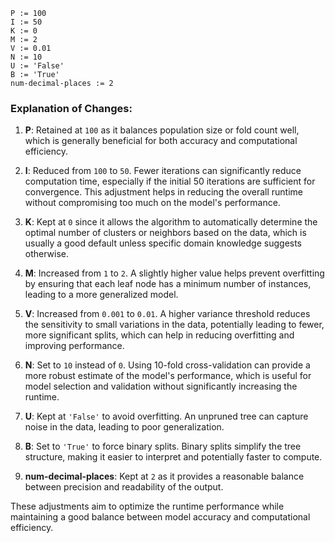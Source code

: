```plaintext
P := 100
I := 50
K := 0
M := 2
V := 0.01
N := 10
U := 'False'
B := 'True'
num-decimal-places := 2
```

### Explanation of Changes:
1. **P**: Retained at `100` as it balances population size or fold count well, which is generally beneficial for both accuracy and computational efficiency.

2. **I**: Reduced from `100` to `50`. Fewer iterations can significantly reduce computation time, especially if the initial 50 iterations are sufficient for convergence. This adjustment helps in reducing the overall runtime without compromising too much on the model's performance.

3. **K**: Kept at `0` since it allows the algorithm to automatically determine the optimal number of clusters or neighbors based on the data, which is usually a good default unless specific domain knowledge suggests otherwise.

4. **M**: Increased from `1` to `2`. A slightly higher value helps prevent overfitting by ensuring that each leaf node has a minimum number of instances, leading to a more generalized model.

5. **V**: Increased from `0.001` to `0.01`. A higher variance threshold reduces the sensitivity to small variations in the data, potentially leading to fewer, more significant splits, which can help in reducing overfitting and improving performance.

6. **N**: Set to `10` instead of `0`. Using 10-fold cross-validation can provide a more robust estimate of the model's performance, which is useful for model selection and validation without significantly increasing the runtime.

7. **U**: Kept at `'False'` to avoid overfitting. An unpruned tree can capture noise in the data, leading to poor generalization.

8. **B**: Set to `'True'` to force binary splits. Binary splits simplify the tree structure, making it easier to interpret and potentially faster to compute.

9. **num-decimal-places**: Kept at `2` as it provides a reasonable balance between precision and readability of the output.

These adjustments aim to optimize the runtime performance while maintaining a good balance between model accuracy and computational efficiency.